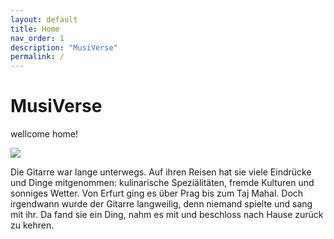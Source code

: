 ```yaml
---
layout: default
title: Home
nav_order: 1
description: "MusiVerse"
permalink: /
---
```


# MusiVerse

wellcome home!

![](assets/images/prag.jpg)
 
Die Gitarre war lange unterwegs. Auf ihren Reisen hat sie viele Eindrücke und Dinge mitgenommen: kulinarische Speziälitäten, fremde Kulturen und sonniges Wetter. Von Erfurt ging es über Prag bis zum Taj Mahal. Doch irgendwann wurde der Gitarre langweilig, denn niemand spielte und sang mit ihr. Da fand sie ein Ding, nahm es mit und beschloss nach Hause zurück zu kehren.
